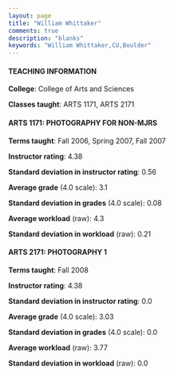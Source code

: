 ```yaml
---
layout: page
title: "William Whittaker" 
comments: true
description: "blanks"
keywords: "William Whittaker,CU,Boulder"
---
```

<head>
<script src="https://ajax.googleapis.com/ajax/libs/jquery/2.1.3/jquery.min.js"></script>
<script src="https://dl.dropboxusercontent.com/s/pc42nxpaw1ea4o9/highcharts.js?dl=0"></script>
<!-- <script src="../assets/js/highcharts.js"></script> -->
<style type="text/css">@font-face {
	font-family: "Bebas Neue";
	src: url(https://www.filehosting.org/file/details/544349/BebasNeue Regular.otf) format("opentype");
	}
	h1.Bebas { 
		font-family: "Bebas Neue", Verdana, Tahoma;
	}
</style>
</head>
	   
#### TEACHING INFORMATION

**College**: College of Arts and Sciences

**Classes taught**: ARTS 1171, ARTS 2171

#### ARTS 1171: PHOTOGRAPHY FOR NON-MJRS

**Terms taught**: Fall 2006, Spring 2007, Fall 2007

**Instructor rating**: 4.38

**Standard deviation in instructor rating**: 0.56

**Average grade** (4.0 scale): 3.1

**Standard deviation in grades** (4.0 scale): 0.08

**Average workload** (raw): 4.3

**Standard deviation in workload** (raw): 0.21

#### ARTS 2171: PHOTOGRAPHY 1

**Terms taught**: Fall 2008

**Instructor rating**: 4.38

**Standard deviation in instructor rating**: 0.0

**Average grade** (4.0 scale): 3.03

**Standard deviation in grades** (4.0 scale): 0.0

**Average workload** (raw): 3.77

**Standard deviation in workload** (raw): 0.0

